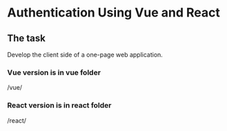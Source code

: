 # Authentication Using Vue and React

## The task

Develop the client side of a one-page web application.

### Vue version is in vue folder

/vue/

### React version is in react folder

/react/

